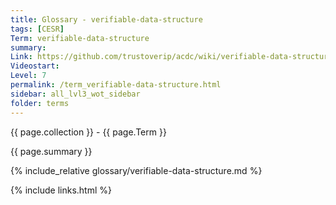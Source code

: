 ```yaml
---
title: Glossary - verifiable-data-structure
tags: [CESR]
Term: verifiable-data-structure
summary: 
Link: https://github.com/trustoverip/acdc/wiki/verifiable-data-structure.md
Videostart: 
Level: 7
permalink: /term_verifiable-data-structure.html
sidebar: all_lvl3_wot_sidebar
folder: terms
---
```


{{ page.collection }} - {{ page.Term }}

   {{ page.summary }}

{% include_relative glossary/verifiable-data-structure.md %}

 {% include links.html %} 
